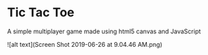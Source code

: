 # Tic Tac Toe 
A simple multiplayer game made using html5 canvas and JavaScript



![alt text](Screen Shot 2019-06-26 at 9.04.46 AM.png)
